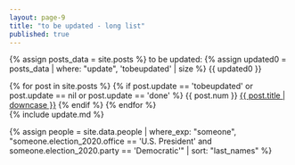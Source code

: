 ```yaml
---
layout: page-9
title: "to be updated - long list"
published: true
---
```


{% assign posts_data = site.posts %}
to be updated: {% assign updated0 = posts_data | where: "update", 'tobeupdated' | size %} {{ updated0 }}

{% for post in site.posts %}
{% if post.update == 'tobeupdated' or post.update == nil or post.update == 'done' %}
{{ post.num }} <a href="{{ post.url }}">{{ post.title | downcase }}</a>
{% endif %}
{% endfor %}
<br />
{% include update.md %}

{% assign people = site.data.people | where_exp: "someone", "someone.election_2020.office == 'U.S. President' and someone.election_2020.party == 'Democratic'" | sort: "last_names" %}

